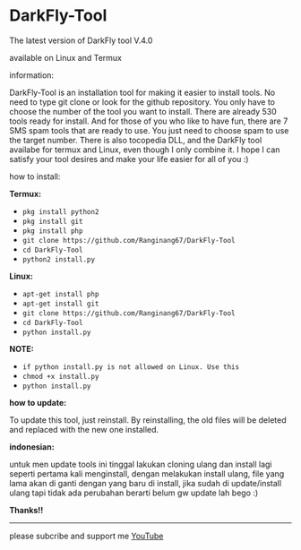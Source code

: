 # DarkFly-Tool
The latest version of DarkFly tool V.4.0

available on Linux and Termux

information:

DarkFly-Tool is an installation tool for making it easier to install tools. No need to type git clone or look for the github repository. You only have to choose the number of the tool you want to install. There are already 530 tools ready for install. And for those of you who like to have fun, there are 7 SMS spam tools that are ready to use. You just need to choose spam to use the target number. There is also tocopedia DLL, and the DarkFly tool availabe for termux and Linux, even though I only combine it. I hope I can satisfy your tool desires and make your life easier for all of you :)

how to install:

**Termux:**

* `pkg install python2`
* `pkg install git`
* `pkg install php`
* `git clone https://github.com/Ranginang67/DarkFly-Tool`
* `cd DarkFly-Tool`
* `python2 install.py`

**Linux:**

* `apt-get install php`
* `apt-get install git`
* `git clone https://github.com/Ranginang67/DarkFly-Tool`
* `cd DarkFly-Tool`
* `python install.py`

**NOTE:**

* `if python install.py is not allowed on Linux. Use this`
* `chmod +x install.py`
* `python install.py`
 
**how to update:**

To update this tool, just reinstall. By reinstalling, the old files will be deleted and replaced with the new one installed.

**indonesian:**

untuk men update tools ini tinggal lakukan cloning ulang dan install lagi seperti pertama kali menginstall, dengan melakukan install ulang, file yang lama akan di ganti dengan yang baru di install, jika sudah di update/install ulang tapi tidak ada perubahan berarti belum gw update lah bego :)

 **Thanks!!**
 
 <hr>
 
please subcribe and support me [YouTube](https://www.youtube.com/channel/UCNMD5U02GFeWLqmrl_XSPGQ)
